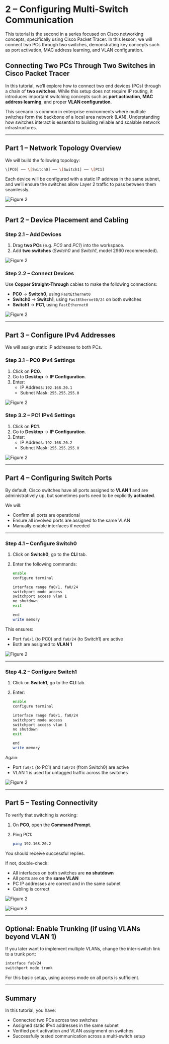 # 2 – Configuring Multi-Switch Communication  

This tutorial is the second in a series focused on Cisco networking concepts, specifically using Cisco Packet Tracer. In this lesson, we will connect two PCs through two switches, demonstrating key concepts such as port activation, MAC address learning, and VLAN configuration.

## Connecting Two PCs Through Two Switches in Cisco Packet Tracer

In this tutorial, we’ll explore how to connect two end devices (PCs) through a chain of **two switches**. While this setup does not require IP routing, it introduces important switching concepts such as **port activation**, **MAC address learning**, and proper **VLAN configuration**.

This scenario is common in enterprise environments where multiple switches form the backbone of a local area network (LAN). Understanding how switches interact is essential to building reliable and scalable network infrastructures.

---

## Part 1 – Network Topology Overview

We will build the following topology:

```bash
\[PC0] ── \[Switch0] ── \[Switch1] ── \[PC1]
```

Each device will be configured with a static IP address in the same subnet, and we’ll ensure the switches allow Layer 2 traffic to pass between them seamlessly.

![Figure 2](../../img/cisco-tutorials/tutorial-1/fig2.png)

---

## Part 2 – Device Placement and Cabling

### Step 2.1 – Add Devices

1. Drag **two PCs** (e.g. *PC0* and *PC1*) into the workspace.
2. Add **two switches** (*Switch0* and *Switch1*, model 2960 recommended).

![Figure 2](../../img/cisco-tutorials/tutorial-2/fig1.png)

### Step 2.2 – Connect Devices

Use **Copper Straight-Through** cables to make the following connections:

- **PC0** → **Switch0**, using `FastEthernet0`
- **Switch0** → **Switch1**, using `FastEthernet0/24` on both switches
- **Switch1** → **PC1**, using `FastEthernet0`

![Figure 2](../../img/cisco-tutorials/tutorial-1/fig2.png)

---

## Part 3 – Configure IPv4 Addresses

We will assign static IP addresses to both PCs.

### Step 3.1 – PC0 IPv4 Settings

1. Click on **PC0**.
2. Go to **Desktop** → **IP Configuration**.
3. Enter:
   - IP Address: `192.168.20.1`
   - Subnet Mask: `255.255.255.0`

![Figure 2](../../img/cisco-tutorials/tutorial-1/fig3.png)

### Step 3.2 – PC1 IPv4 Settings

1. Click on **PC1**.
2. Go to **Desktop** → **IP Configuration**.
3. Enter:
   - IP Address: `192.168.20.2`
   - Subnet Mask: `255.255.255.0`

![Figure 2](../../img/cisco-tutorials/tutorial-1/fig4.png)

---

## Part 4 – Configuring Switch Ports

By default, Cisco switches have all ports assigned to **VLAN 1** and are administratively up, but sometimes ports need to be explicitly **activated**.

We will:

- Confirm all ports are operational
- Ensure all involved ports are assigned to the same VLAN
- Manually enable interfaces if needed

---

### Step 4.1 – Configure Switch0

1. Click on **Switch0**, go to the **CLI** tab.
2. Enter the following commands:

   ```bash
   enable
   configure terminal

   interface range fa0/1, fa0/24
   switchport mode access
   switchport access vlan 1
   no shutdown
   exit

   end
   write memory
    ```

This ensures:

- Port `fa0/1` (to PC0) and `fa0/24` (to Switch1) are active
- Both are assigned to **VLAN 1**

![Figure 2](../../img/cisco-tutorials/tutorial-1/fig5.png)

---

### Step 4.2 – Configure Switch1

1. Click on **Switch1**, go to the **CLI** tab.
2. Enter:

   ```bash
   enable
   configure terminal

   interface range fa0/1, fa0/24
   switchport mode access
   switchport access vlan 1
   no shutdown
   exit

   end
   write memory
   ```

Again:

- Port `fa0/1` (to PC1) and `fa0/24` (from Switch0) are active
- VLAN 1 is used for untagged traffic across the switches

![Figure 2](../../img/cisco-tutorials/tutorial-1/fig6.png)

---

## Part 5 – Testing Connectivity

To verify that switching is working:

1. On **PC0**, open the **Command Prompt**.
2. Ping PC1:

   ```bash
   ping 192.168.20.2
   ```

You should receive successful replies.

If not, double-check:

- All interfaces on both switches are **no shutdown**
- All ports are on the **same VLAN**
- PC IP addresses are correct and in the same subnet
- Cabling is correct

![Figure 2](../../img/cisco-tutorials/tutorial-1/fig7.png)

![Figure 2](../../img/cisco-tutorials/tutorial-1/fig8.png)

---

## Optional: Enable Trunking (if using VLANs beyond VLAN 1)

If you later want to implement multiple VLANs, change the inter-switch link to a trunk port:

```bash
interface fa0/24
switchport mode trunk
```

For this basic setup, using access mode on all ports is sufficient.

---

## Summary

In this tutorial, you have:

- Connected two PCs across two switches
- Assigned static IPv4 addresses in the same subnet
- Verified port activation and VLAN assignment on switches
- Successfully tested communication across a multi-switch setup

